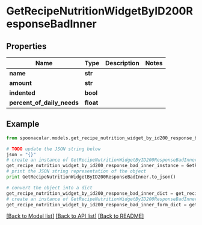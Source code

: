 # GetRecipeNutritionWidgetByID200ResponseBadInner


## Properties

Name | Type | Description | Notes
------------ | ------------- | ------------- | -------------
**name** | **str** |  | 
**amount** | **str** |  | 
**indented** | **bool** |  | 
**percent_of_daily_needs** | **float** |  | 

## Example

```python
from spoonacular.models.get_recipe_nutrition_widget_by_id200_response_bad_inner import GetRecipeNutritionWidgetByID200ResponseBadInner

# TODO update the JSON string below
json = "{}"
# create an instance of GetRecipeNutritionWidgetByID200ResponseBadInner from a JSON string
get_recipe_nutrition_widget_by_id200_response_bad_inner_instance = GetRecipeNutritionWidgetByID200ResponseBadInner.from_json(json)
# print the JSON string representation of the object
print GetRecipeNutritionWidgetByID200ResponseBadInner.to_json()

# convert the object into a dict
get_recipe_nutrition_widget_by_id200_response_bad_inner_dict = get_recipe_nutrition_widget_by_id200_response_bad_inner_instance.to_dict()
# create an instance of GetRecipeNutritionWidgetByID200ResponseBadInner from a dict
get_recipe_nutrition_widget_by_id200_response_bad_inner_form_dict = get_recipe_nutrition_widget_by_id200_response_bad_inner.from_dict(get_recipe_nutrition_widget_by_id200_response_bad_inner_dict)
```
[[Back to Model list]](../README.md#documentation-for-models) [[Back to API list]](../README.md#documentation-for-api-endpoints) [[Back to README]](../README.md)


